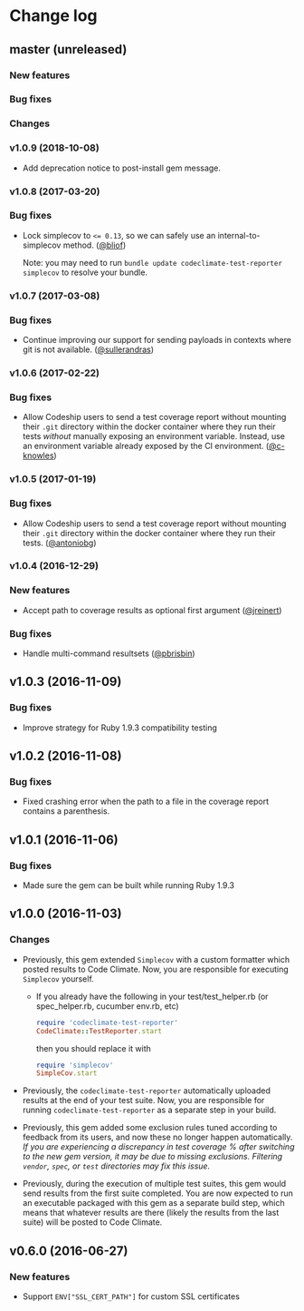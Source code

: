 # Change log

## master (unreleased)

### New features

### Bug fixes

### Changes

### v1.0.9 (2018-10-08)

* Add deprecation notice to post-install gem message.

### v1.0.8 (2017-03-20)

### Bug fixes

* Lock simplecov to `<= 0.13`, so we can safely use an internal-to-simplecov
  method.
  ([@bliof](https://github.com/codeclimate/ruby-test-reporter/pull/181))

  Note: you may need to run `bundle update codeclimate-test-reporter simplecov`
  to resolve your bundle.

### v1.0.7 (2017-03-08)

### Bug fixes

* Continue improving our support for sending payloads in contexts where git is
  not available.
  ([@sullerandras](https://github.com/codeclimate/ruby-test-reporter/pull/177))

### v1.0.6 (2017-02-22)

### Bug fixes

* Allow Codeship users to send a test coverage report without mounting their
  `.git` directory within the docker container where they run their tests
  _without_ manually exposing an environment variable. Instead, use an
  environment variable already exposed by the CI environment.
  ([@c-knowles](https://github.com/codeclimate/ruby-test-reporter/pull/172))

### v1.0.5 (2017-01-19)

### Bug fixes

* Allow Codeship users to send a test coverage report without mounting their
  `.git` directory within the docker container where they run their tests.
  ([@antoniobg](https://github.com/codeclimate/ruby-test-reporter/pull/168))

### v1.0.4 (2016-12-29)

### New features

* Accept path to coverage results as optional first argument ([@jreinert](https://github.com/codeclimate/ruby-test-reporter/pull/158))

### Bug fixes

* Handle multi-command resultsets ([@pbrisbin](https://github.com/codeclimate/ruby-test-reporter/pull/163))

## v1.0.3 (2016-11-09)

### Bug fixes

* Improve strategy for Ruby 1.9.3 compatibility testing

## v1.0.2 (2016-11-08)

### Bug fixes

* Fixed crashing error when the path to a file in the coverage report
  contains a parenthesis.

## v1.0.1 (2016-11-06)

### Bug fixes

* Made sure the gem can be built while running Ruby 1.9.3

## v1.0.0 (2016-11-03)

### Changes

* Previously, this gem extended `Simplecov` with a custom formatter which posted
  results to Code Climate. Now, you are responsible for executing `Simplecov`
  yourself.

  * If you already have the following in your test/test_helper.rb
    (or spec_helper.rb, cucumber env.rb, etc)

    ```ruby
    require 'codeclimate-test-reporter'
    CodeClimate::TestReporter.start
    ```

    then you should replace it with

    ```ruby
    require 'simplecov'
    SimpleCov.start
    ```

* Previously, the `codeclimate-test-reporter` automatically uploaded results at
  the end of your test suite.  Now, you are responsible for running
  `codeclimate-test-reporter` as a separate step in your build.
* Previously, this gem added some exclusion rules tuned according to feedback
  from its users, and now these no longer happen automatically. *If you are
  experiencing a discrepancy in test coverage % after switching to the new gem
  version, it may be due to missing exclusions. Filtering `vendor`, `spec`, or
  `test` directories may fix this issue.*
* Previously, during the execution of multiple test suites, this gem would send
  results from the first suite completed. You are now expected to run an
  executable packaged with this gem as a separate build step, which means that
  whatever results are there (likely the results from the last suite) will be
  posted to Code Climate.

## v0.6.0 (2016-06-27)

### New features

* Support `ENV["SSL_CERT_PATH"]` for custom SSL certificates
